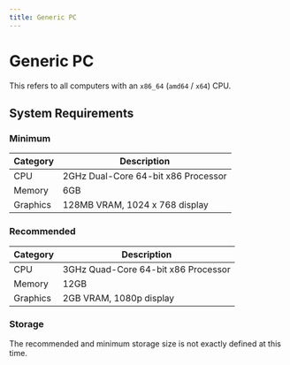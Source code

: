 ```yaml
---
title: Generic PC
---
```


# Generic PC

This refers to all computers with an `x86_64` (`amd64` / `x64`) CPU.

## System Requirements

### Minimum

| Category | Description                         |
|----------|-------------------------------------|
| CPU      | 2GHz Dual-Core 64-bit x86 Processor |
| Memory   | 6GB                                 |
| Graphics | 128MB VRAM, 1024 x 768 display      |

### Recommended

| Category | Description                         |
|----------|-------------------------------------|
| CPU      | 3GHz Quad-Core 64-bit x86 Processor |
| Memory   | 12GB                                |
| Graphics | 2GB VRAM, 1080p display             |

### Storage

The recommended and minimum storage size is not exactly defined at this time.
